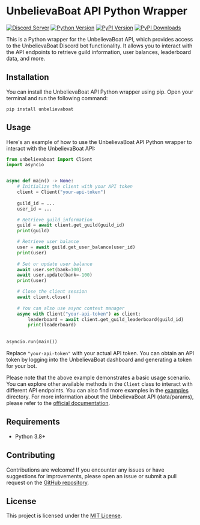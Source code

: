 # UnbelievaBoat API Python Wrapper

[![Discord Server](https://img.shields.io/discord/746360067632136222?label=discord&style=for-the-badge&logo=discord&color=5865F2&logoColor=white)](https://dc.yoggies.dev/)
[![Python Version](https://img.shields.io/badge/python-3.8+-blue.svg?style=for-the-badge&logo=python&logoColor=white)](https://www.python.org/downloads/release/python-380/)
[![PyPI Version](https://img.shields.io/pypi/v/unbelievaboat.svg?style=for-the-badge&color=yellowgreen&logo=pypi&logoColor=white)](https://pypi.org/project/unbelievaboat/)
[![PyPI Downloads](https://img.shields.io/pypi/dm/unbelievaboat?style=for-the-badge&color=blueviolet&logo=pypi&logoColor=white)](https://pypi.org/project/unbelievaboat/)

This is a Python wrapper for the UnbelievaBoat API, which provides access to the UnbelievaBoat Discord bot functionality. It allows you to interact with the API endpoints to retrieve guild information, user balances, leaderboard data, and more.

## Installation

You can install the UnbelievaBoat API Python wrapper using pip. Open your terminal and run the following command:

```shell
pip install unbelievaboat
```

## Usage

Here's an example of how to use the UnbelievaBoat API Python wrapper to interact with the UnbelievaBoat API:

```python
from unbelievaboat import Client
import asyncio


async def main() -> None:
    # Initialize the client with your API token
    client = Client("your-api-token")
    
    guild_id = ...
    user_id = ...

    # Retrieve guild information
    guild = await client.get_guild(guild_id)
    print(guild)

    # Retrieve user balance
    user = await guild.get_user_balance(user_id)
    print(user)
    
    # Set or update user balance
    await user.set(bank=100)
    await user.update(bank=-100)
    print(user)

    # Close the client session
    await client.close()
    
    # You can also use async context manager
    async with Client("your-api-token") as client:
        leaderboard = await client.get_guild_leaderboard(guild_id)
        print(leaderboard)
        
        
asyncio.run(main())
```

Replace `"your-api-token"` with your actual API token. You can obtain an API token by logging into the UnbelievaBoat dashboard and generating a token for your bot.

Please note that the above example demonstrates a basic usage scenario. You can explore other available methods in the `Client` class to interact with different API endpoints. You can also find more examples in the [examples](https://github.com/yoggys/unbelievaboat/tree/main/examples) directory. For more information about the UnbelievaBoat API (data/params), please refer to the [official documentation](https://unbelievaboat-api.readme.io/reference/).

## Requirements

- Python 3.8+

## Contributing

Contributions are welcome! If you encounter any issues or have suggestions for improvements, please open an issue or submit a pull request on the [GitHub repository](https://github.com/yoggys/unbelievaboat).

## License

This project is licensed under the [MIT License](https://opensource.org/licenses/MIT).
